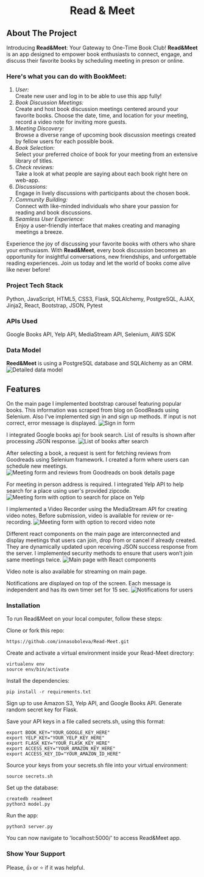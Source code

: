 <h1 align="center">Read & Meet</h1>


## About The Project
Introducing **Read&Meet**: Your Gateway to One-Time Book Club! **Read&Meet** is an app designed to empower book enthusiasts to connect, engage, and discuss their favorite books by scheduling meeting in preson or online. 

### Here's what you can do with BookMeet:
1. _User:_<br>
Create new user and log in to be able to use this app fully!
2. _Book Discussion Meetings:_<br>
Create and host book discussion meetings centered around your favorite books.
Choose the date, time, and location for your meeting, record a video note for inviting more guests.
3. _Meeting Discovery:_<br>
Browse a diverse range of upcoming book discussion meetings created by fellow users for each possible book.
4. _Book Selection:_<br>
Select your preferred choice of book for your meeting from an extensive library of titles.
5. _Check reviews:_<br>
Take a look at what people are saying about each book right here on web-app.
6. _Discussions:_<br>
Engage in lively discussions with participants about the chosen book.
7. _Community Building:_<br>
Connect with like-minded individuals who share your passion for reading and book discussions.
8. _Seamless User Experience:_<br>
Enjoy a user-friendly interface that makes creating and managing meetings a breeze.

Experience the joy of discussing your favorite books with others who share your enthusiasm. With **Read&Meet**, every book discussion becomes an opportunity for insightful conversations, new friendships, and unforgettable reading experiences. Join us today and let the world of books come alive like never before!

### Project Tech Stack
Python, JavaScript, HTML5, CSS3, Flask, SQLAlchemy,  PostgreSQL, AJAX, Jinja2, React, Bootstrap, JSON, Pytest

### APIs Used
Google Books API, Yelp API, MediaStream API, Selenium, AWS SDK

### Data Model
**Reed&Meet** is using a PostgreSQL database and SQLAlchemy as an ORM.
![ Detailed data model](https://readmeet-video.s3.us-east-2.amazonaws.com/Data_model.png)

## Features
On the main page I implemented bootstrap carousel featuring popular books. This information was scraped from blog on GoodReads using Selenium.
Also I've implemented sign in and sign up methods. If input is not correct, error message is displayed.
![ Sign in form](https://readmeet-video.s3.us-east-2.amazonaws.com/sign_in.png)

I integrated Google books api for book search. List of results is shown after processing JSON response.
![ List of books after search](https://readmeet-video.s3.us-east-2.amazonaws.com/search.png)

After selecting a book, a request is sent for fetching reviews from Goodreads using Selenium framework.
I created a form where users can schedule new meetings. 
![ Meeting form and reviews from Goodreads on book details page](https://readmeet-video.s3.us-east-2.amazonaws.com/book_details.png)

For meeting in person address is required. I integrated Yelp API to help search for a place using user's provided zipcode.
![ Meeting form with option to search for place on Yelp](https://readmeet-video.s3.us-east-2.amazonaws.com/yelp.png)

I implemented a Video Recorder using the MediaStream API for creating video notes.
Before submission, video is available for review or re-recording.
![ Meeting form with option to record video note](https://readmeet-video.s3.us-east-2.amazonaws.com/video.png)

Different react components on the main page are interconnected and display meetings that users can join, drop from or cancel if already created.
They are dynamically updated upon receiving JSON success response from the server.
I implemented security methods to ensure that users won’t join same meetings twice.
![ Main page with React components](https://readmeet-video.s3.us-east-2.amazonaws.com/react.png)

Video note is also available for streaming on main page.

Notifications are displayed on top of the screen. Each message is independent and has its own timer set for 15 sec.
![ Notifications for users ](https://readmeet-video.s3.us-east-2.amazonaws.com/messages.png)

### Installation
To run Read&Meet on your local computer, follow these steps:

Clone or fork this repo:
```
https://github.com/innasoboleva/Read-Meet.git
```

Create and activate a virtual environment inside your Read-Meet directory:
```
virtualenv env
source env/bin/activate
```

Install the dependencies:
```
pip install -r requirements.txt
```

Sign up to use Amazon S3, Yelp API, and Google Books API. Generate random secret key for Flask.

Save your API keys in a file called secrets.sh, using this format:
```
export BOOK_KEY="YOUR_GOOGLE_KEY_HERE"
export YELP_KEY="YOUR_YELP_KEY_HERE"
export FLASK_KEY="YOUR_FLASK_KEY_HERE"
export ACCESS_KEY="YOUR_AMAZON_KEY_HERE"
export ACCESS_KEY_ID="YOUR_AMAZON_ID_HERE"
```

Source your keys from your secrets.sh file into your virtual environment:
```
source secrets.sh
```

Set up the database:
```
createdb readmeet
python3 model.py
```

Run the app:
```
python3 server.py
```

You can now navigate to 'localhost:5000/' to access Read&Meet app.

### Show Your Support
Please, :+1: or :star: if it was helpful.

